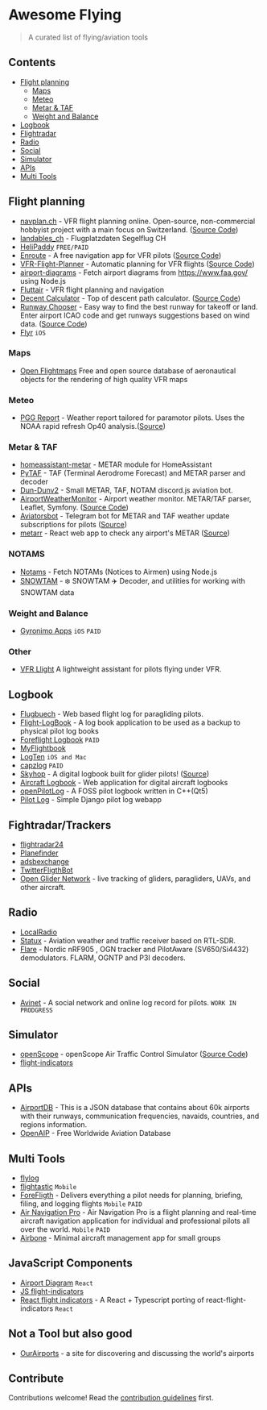 # Awesome Flying

> A curated list of flying/aviation tools 


## Contents
- [Flight planning](#flight-planning)
  - [Maps](#maps)
  - [Meteo](#meteo)
  - [Metar & TAF](#metar--taf) 
  - [Weight and Balance](#weight-and-balance)
- [Logbook](#logbook)
- [Flightradar](#fightradar)
- [Radio](#radio)
- [Social](#social)
- [Simulator](#simulator)
- [APIs](#apis)
- [Multi Tools](#multi-tools)

## Flight planning
- [navplan.ch](navplan.ch) - VFR flight planning online. Open-source, non-commercial hobbyist project with a main focus on Switzerland. ([Source Code](https://github.com/opacopac/navplan))
- [landables_ch](https://github.com/whiteroom/landables_ch) - Flugplatzdaten Segelflug CH
- [HeliPaddy](https://helipaddy.com) `FREE/PAID`
- [Enroute](https://akaflieg-freiburg.github.io/enroute/) - A free navigation app for VFR pilots ([Source Code](https://github.com/Akaflieg-Freiburg/enroute))
- [VFR-Flight-Planner](http://www.flyvfr.com) - Automatic planning for VFR flights ([Source Code](https://github.com/amilich/VFR-Flight-Planner))
- [airport-diagrams](https://github.com/fdesjardins/airport-diagrams) - Fetch airport diagrams from https://www.faa.gov/ using Node.js
- [Fluttair](https://github.com/acrovato/fluttair) - VFR flight planning and navigation
- [Decent Calculator](https://descent.vercel.app) - Top of descent path calculator. ([Source Code](https://github.com/epranka/descent-app))
- [Runway Chooser](https://runway.airportdb.io) - Easy way to find the best runway for takeoff or land. Enter airport ICAO code and get runways suggestions based on wind data. ([Source Code](https://github.com/epranka/runway-app))
- [Flyr](https://myflyr.com) `iOS`

### Maps
- [Open Flightmaps](https://www.openflightmaps.org) Free and open source database of aeronautical objects for the rendering of high quality VFR maps

### Meteo
- [PGG Report](https://ppg.report) - Weather report tailored for paramotor pilots. Uses the NOAA rapid refresh Op40 analysis.([Source](https://github.com/aeharding/ppg.report))

### Metar & TAF
- [homeassistant-metar](https://github.com/lfasci/homeassistant-metar) - METAR module for HomeAssistant
- [PyTAF](https://github.com/dmbaturin/pytaf) - TAF (Terminal Aerodrome Forecast) and METAR parser and decoder
- [Dun-Dunv2](https://github.com/Siaff/DunDunv2) - Small METAR, TAF, NOTAM discord.js aviation bot.
- [AirportWeatherMonitor](https://wxmonitor.aero) - Airport weather monitor. METAR/TAF parser, Leaflet, Symfony. ([Source Code](https://github.com/dkozickis/AirportWeatherMonitor))
- [Aviatorsbot](https://www.aviatorsbot.com) - Telegram bot for METAR and TAF weather update subscriptions for pilots ([Source](https://github.com/fvalka/AviatorsBot))
- [metarr](https://metarr.vercel.app) - React web app to check any airport's METAR ([Source](https://github.com/alrico88/metarr))

### NOTAMS
- [Notams](https://github.com/fdesjardins/notams) - Fetch NOTAMs (Notices to Airmen) using Node.js
- [SNOWTAM](https://github.com/Airport-Discovery/snowtam) - :snowflake: SNOWTAM :airplane: Decoder, and utilities for working with SNOWTAM data

### Weight and Balance
- [Gyronimo Apps](https://www.gyronimo.com) `iOS` `PAID`

### Other
- [VFR Llight](https://github.com/CaramelDunes/vfr_light) A lightweight assistant for pilots flying under VFR.

## Logbook
- [Flugbuech](https://github.com/dbrgn/flugbuech) - Web based flight log for paragliding pilots.
- [Flight-LogBook](https://github.com/JamesStallworthy/Flight-LogBook) - A log book application to be used as a backup to physical pilot log books
- [Foreflight Logbook](https://foreflight.com/products/logbook/) `PAID`
- [MyFlightbook](https://myflightbook.com)
- [LogTen](https://coradine.com) `iOS and Mac`
- [capzlog](https://capzlog.aero ) `PAID`
- [Skyhop](https://skyhop.org) - A digital logbook built for glider pilots! ([Source](https://github.com/skyhop))
- [Aircraft Logbook](https://github.com/odch/aircraft-logbook) - Web application for digital aircraft logbooks
- [openPilotLog](https://github.com/fiffty-50/openpilotlog) - A FOSS pilot logbook written in C++(Qt5)
- [Pilot Log](https://github.com/zyv/pilot_log) - Simple Django pilot log webapp

## Fightradar/Trackers
- [flightradar24](https://www.flightradar24.com)
- [Planefinder](https://planefinder.net)
- [adsbexchange](https://globe.adsbexchange.com)
- [TwitterFligthBot](https://github.com/plcnk/TwitterFlightBot)
- [Open Glider Network](https://www.glidernet.org) - live tracking of gliders, paragliders, UAVs, and other aircraft.

## Radio
- [LocalRadio](https://github.com/dsward2/LocalRadio)
- [Statux](https://github.com/cyoung/stratux) - Aviation weather and traffic receiver based on RTL-SDR.
- [Flare](https://github.com/lyusupov/flare) - Nordic nRF905 , OGN tracker and PilotAware (SV650/Si4432) demodulators. FLARM, OGNTP and P3I decoders.

## Social
- [Avinet](https://github.com/frdwhite24/avinet-api) - A social network and online log record for pilots. `WORK IN PRODGRESS`

## Simulator
- [openScope](http://www.openscope.io) - openScope Air Traffic Control Simulator ([Source Code](https://github.com/openscope/openscope))
- [flight-indicators](https://github.com/Ponjimon/react-flight-indicators)

## APIs
- [AirportDB](https://airportdb.io) - This is a JSON database that contains about 60k airports with their runways, communication frequencies, navaids, countries, and regions information.
- [OpenAIP](https://www.openaip.net) - Free Worldwide Aviation Database

## Multi Tools
- [flylog](https://flylog.io)
- [flightastic](https://flightastic.com) `Mobile`
- [ForeFligth](https://foreflight.com) -  Delivers everything a pilot needs for planning, briefing, filing, and logging flights `Mobile` `PAID`
- [Air Navigation Pro](https://airnavigation.aero/en/) - Air Navigation Pro is a flight planning and real-time aircraft navigation application for individual and professional pilots all over the world. `Mobile` `PAID`
- [Airbone](https://github.com/daniele-athome/airborne) - Minimal aircraft management app for small groups

## JavaScript Components
- [Airport Diagram](https://github.com/Airport-Discovery/airport-diagram) `React`
- [JS flight-indicators](https://github.com/teocci/js-module-flight-indicators)
- [React flight indicators](https://github.com/starnutoditopo/react-typescript-flight-indicators) - A React + Typescript porting of react-flight-indicators `React` 

## Not a Tool but also good
- [OurAirports](https://ourairports.com) - a site for discovering and discussing the world's airports

## Contribute

Contributions welcome! Read the [contribution guidelines](contributing.md) first.
